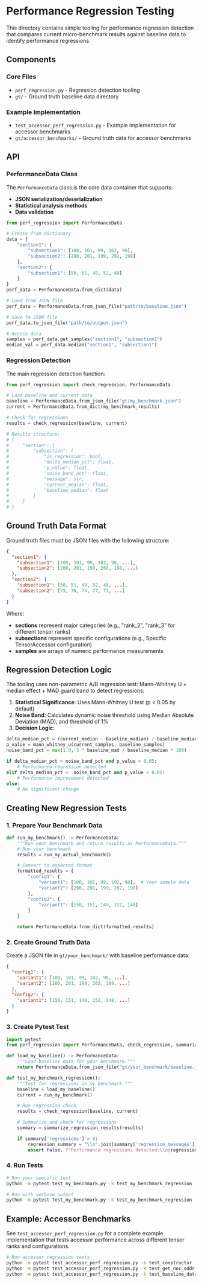 # Performance Regression Testing

This directory contains simple tooling for performance regression detection that compares current micro-benchmark results against baseline data to identify performance regressions.

## Components

### Core Files
- `perf_regression.py` - Regression detection tooling
- `gt/` - Ground truth baseline data directory

### Example Implementation
- `test_accessor_perf_regression.py` - Example implementation for accessor benchmarks
- `gt/accessor_benchmarks/` - Ground truth data for accessor benchmarks

## API

### PerformanceData Class

The `PerformanceData` class is the core data container that supports:
- **JSON serialization/deserialization**
- **Statistical analysis methods**
- **Data validation**

```python
from perf_regression import PerformanceData

# Create from dictionary
data = {
    "section1": {
        "subsection1": [100, 101, 99, 102, 98],
        "subsection2": [200, 201, 199, 202, 198]
    },
    "section2": {
        "subsection1": [50, 51, 49, 52, 48]
    }
}
perf_data = PerformanceData.from_dict(data)

# Load from JSON file
perf_data = PerformanceData.from_json_file("path/to/baseline.json")

# Save to JSON file
perf_data.to_json_file("path/to/output.json")

# Access data
samples = perf_data.get_samples("section1", "subsection1")
median_val = perf_data.median("section1", "subsection1")
```

### Regression Detection

The main regression detection function:

```python
from perf_regression import check_regression, PerformanceData

# Load baseline and current data
baseline = PerformanceData.from_json_file("gt/my_benchmark.json")
current = PerformanceData.from_dict(my_benchmark_results)

# Check for regressions
results = check_regression(baseline, current)

# Results structure:
# {
#     "section": {
#         "subsection": {
#             "is_regression": bool,
#             "delta_median_pct": float,
#             "p_value": float,
#             "noise_band_pct": float,
#             "message": str,
#             "current_median": float,
#             "baseline_median": float
#         }
#     }
# }
```

## Ground Truth Data Format

Ground truth files must be JSON files with the following structure:

```json
{
  "section1": {
    "subsection1": [100, 101, 99, 102, 98, ...],
    "subsection2": [200, 201, 199, 202, 198, ...]
  },
  "section2": {
    "subsection1": [50, 51, 49, 52, 48, ...],
    "subsection2": [75, 76, 74, 77, 73, ...]
  }
}
```

Where:
- **sections** represent major categories (e.g., "rank_2", "rank_3" for different tensor ranks)
- **subsections** represent specific configurations (e.g., Specific TensorAccessor configuration)
- **samples** are arrays of numeric performance measurements

## Regression Detection Logic

The tooling uses non-parametric A/B regression test: Mann–Whitney U + median effect + MAD guard band to detect regressions:

1. **Statistical Significance**: Uses Mann-Whitney U test (p < 0.05 by default)
2. **Noise Band**: Calculates dynamic noise threshold using Median Absolute Deviation (MAD), and threshold of 1%
3. **Decision Logic**:

```python
delta_median_pct = (current_median - baseline_median) / baseline_median * 100
p_value = mann_whitney_u(current_samples, baseline_samples)
noise_band_pct = max(1.0, 3 * baseline_mad / baseline_median * 100)

if delta_median_pct > noise_band_pct and p_value < 0.05:
    # Performance regression detected
elif delta_median_pct < -noise_band_pct and p_value < 0.05:
    # Performance improvement detected
else:
    # No significant change
```

## Creating New Regression Tests

### 1. Prepare Your Benchmark Data

```python
def run_my_benchmark() -> PerformanceData:
    """Run your benchmark and return results as PerformanceData."""
    # Run your benchmark
    results = run_my_actual_benchmark()

    # Convert to expected format
    formatted_results = {
        "config1": {
            "variant1": [100, 101, 99, 102, 98],  # Your sample data
            "variant2": [200, 201, 199, 202, 198]
        },
        "config2": {
            "variant1": [150, 151, 149, 152, 148]
        }
    }

    return PerformanceData.from_dict(formatted_results)
```

### 2. Create Ground Truth Data

Create a JSON file in `gt/your_benchmark/` with baseline performance data:

```json
{
  "config1": {
    "variant1": [100, 101, 99, 102, 98, ...],
    "variant2": [200, 201, 199, 202, 198, ...]
  },
  "config2": {
    "variant1": [150, 151, 149, 152, 148, ...]
  }
}
```

### 3. Create Pytest Test

```python
import pytest
from perf_regression import PerformanceData, check_regression, summarize_regression_results

def load_my_baseline() -> PerformanceData:
    """Load baseline data for your benchmark."""
    return PerformanceData.from_json_file("gt/your_benchmark/baseline.json")

def test_my_benchmark_regression():
    """Test for regressions in my benchmark."""
    baseline = load_my_baseline()
    current = run_my_benchmark()

    # Run regression check
    results = check_regression(baseline, current)

    # Summarize and check for regressions
    summary = summarize_regression_results(results)

    if summary['regressions'] > 0:
        regression_summary = "\\n".join(summary['regression_messages'])
        assert False, f"Performance regressions detected:\\n{regression_summary}"
```

### 4. Run Tests

```bash
# Run your specific test
python -m pytest test_my_benchmark.py -k test_my_benchmark_regression

# Run with verbose output
python -m pytest test_my_benchmark.py -k test_my_benchmark_regression -v
```

## Example: Accessor Benchmarks

See `test_accessor_perf_regression.py` for a complete example implementation that tests accessor performance across different tensor ranks and configurations.

```bash
# Run accessor regression tests
python -m pytest test_accessor_perf_regression.py -k test_constructor
python -m pytest test_accessor_perf_regression.py -k test_get_noc_addr_page_id
python -m pytest test_accessor_perf_regression.py -k test_baseline_data_integrity
```
